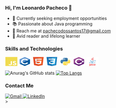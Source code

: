 ### Hi, I'm Leonardo Pacheco 👋

- 👔 Currently seeking employment opportunities
- 📚 Passionate about Java programming
- 💌 Reach me at pachecodossantos17@gmail.com
- 📖 Avid reader and lifelong learner

### Skills and Technologies
<div style="display: inline_block">
  <img align="center" alt="JavaScript" height="30" width="40" src="https://raw.githubusercontent.com/devicons/devicon/master/icons/javascript/javascript-plain.svg">
  <img align="center" alt="C" height="30" width="40" src="https://github.com/devicons/devicon/blob/master/icons/c/c-original.svg">
  <img align="center" alt="HTML5" height="30" width="40" src="https://raw.githubusercontent.com/devicons/devicon/master/icons/html5/html5-original.svg">
  <img align="center" alt="CSS3" height="30" width="40" src="https://raw.githubusercontent.com/devicons/devicon/master/icons/css3/css3-original.svg">
  <img align="center" alt="Python" height="30" width="40" src="https://raw.githubusercontent.com/devicons/devicon/master/icons/python/python-original.svg">
  <img align="center" alt="C#" height="30" width="40" src="https://raw.githubusercontent.com/devicons/devicon/master/icons/csharp/csharp-original.svg">
  <img align="center" alt="Java" height="30" width="40" src="https://github.com/devicons/devicon/blob/master/icons/java/java-original-wordmark.svg">
</div>

![Anurag's GitHub stats](https://github-readme-stats.vercel.app/api?username=leonardopach&show_icons=true&theme=radical)
[![Top Langs](https://github-readme-stats.vercel.app/api/top-langs/?username=leonardopach&layout=donut-vertical)](https://github.com/anuraghazra/github-readme-stats)
### Contact Me

<div> 
  <a href="mailto:pachecodossantos17@gmail.com">
    <img alt="Gmail" src="https://img.shields.io/badge/-Gmail-%23333?style=for-the-badge&logo=gmail&logoColor=white" target="_blank">
  </a>
  <a href="https://www.linkedin.com/in/leonardo-pacheco-dos-santos-7987aa178" target="_blank">
    <img alt="LinkedIn" src="https://img.shields.io/badge/-LinkedIn-%230077B5?style=for-the-badge&logo=linkedin&logoColor=white" target="_blank">
  </a> 
</div>>

